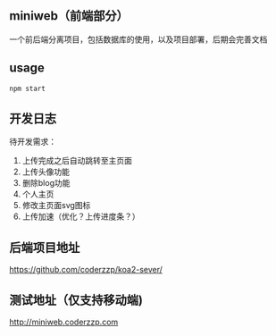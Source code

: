## miniweb（前端部分）
一个前后端分离项目，包括数据库的使用，以及项目部署，后期会完善文档  
## usage
```cmd
npm start
```

## 开发日志

待开发需求：
1. 上传完成之后自动跳转至主页面
2. 上传头像功能
3. 删除blog功能
4. 个人主页
5. 修改主页面svg图标
6. 上传加速（优化？上传进度条？）
## 后端项目地址
https://github.com/coderzzp/koa2-sever/

## 测试地址（仅支持移动端) 

http://miniweb.coderzzp.com
